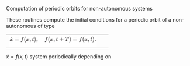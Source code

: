 Computation of periodic orbits for non-autonomous systems

These routines compute the initial conditions for a periodic orbit of a non-autonomous of type
<DIV ALIGN="CENTER" CLASS="mathdisplay"><!-- MATH
 \begin{equation*}
\dot{x}=f(x,t),\quad f(x,t+T)=f(x,t)
\end{equation*}
 -->
<TABLE CLASS="equation*" CELLPADDING="0" WIDTH="100%" ALIGN="CENTER">
<TR VALIGN="MIDDLE">
<TD NOWRAP ALIGN="CENTER"><SPAN CLASS="MATH"><IMG
 WIDTH="241" HEIGHT="32" ALIGN="MIDDLE" BORDER="0"
 SRC="img1.png"
 ALT="$\displaystyle \dot{x}=f(x,t),\quad f(x,t+T)=f(x,t)$"></SPAN></TD>
<TD NOWRAP CLASS="eqno" WIDTH="10" ALIGN="RIGHT">
&nbsp;&nbsp;&nbsp;</TD></TR>
</TABLE></DIV>

$\dot{x}=f(x,t)$
system periodically depending on
